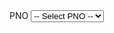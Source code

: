    <div class="mb-3">
       <label for="Pno" class="form-label">PNO</label>
       <select name="Coordinators[0].Pno" id="Pno" class="form-control">
           <option value="">-- Select PNO --</option>
           @foreach (var item in ViewBag.PnoList as List<SelectListItem>)
           {
               <option value="@item.Value">@item.Text</option>
           }
       </select>
   </div>
